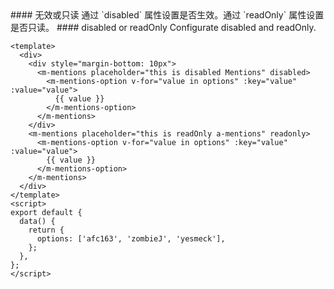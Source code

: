<cn>
#### 无效或只读
通过 `disabled` 属性设置是否生效。通过 `readOnly` 属性设置是否只读。
</cn>

<us>
#### disabled or readOnly
Configurate disabled and readOnly.
</us>

```vue
<template>
  <div>
    <div style="margin-bottom: 10px">
      <m-mentions placeholder="this is disabled Mentions" disabled>
        <m-mentions-option v-for="value in options" :key="value" :value="value">
          {{ value }}
        </m-mentions-option>
      </m-mentions>
    </div>
    <m-mentions placeholder="this is readOnly a-mentions" readonly>
      <m-mentions-option v-for="value in options" :key="value" :value="value">
        {{ value }}
      </m-mentions-option>
    </m-mentions>
  </div>
</template>
<script>
export default {
  data() {
    return {
      options: ['afc163', 'zombieJ', 'yesmeck'],
    };
  },
};
</script>
```
